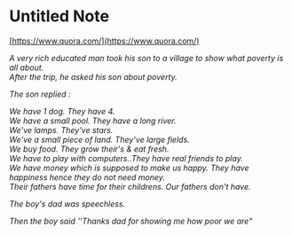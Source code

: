 # Untitled Note

[https://www.quora.com/](https://www.quora.com/)

_A very rich educated man took his son to a village to show what poverty is all about._  
_After the trip, he asked his son about poverty._  
  
_The son replied :_  
  
_We have 1 dog. They have 4._  
_We have a small pool. They have a long river._  
_We've lamps. They've stars._  
_We've a small piece of land. They've large fields._  
_We buy food. They grow their's & eat fresh._  
_We have to play with computers..They have real friends to play._  
_We have money which is supposed to make us happy. They have happiness hence they do not need money._  
_Their fathers have time for their childrens. Our fathers don't have._  
  
_The boy's dad was speechless._

_Then the boy said ''Thanks dad for showing me how poor we are"_